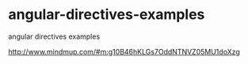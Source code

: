angular-directives-examples
===========================

angular directives examples

http://www.mindmup.com/#m:g10B46hKLGs7OddNTNVZ05MU1doXzg
